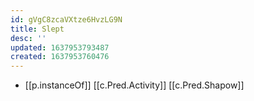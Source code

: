 ```yaml
---
id: gVgC8zcaVXtze6HvzLG9N
title: Slept
desc: ''
updated: 1637953793487
created: 1637953760476
---
```



- [[p.instanceOf]] [[c.Pred.Activity]] [[c.Pred.Shapow]]

